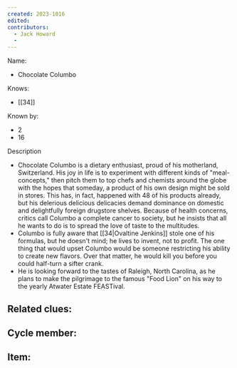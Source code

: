 ```yaml
---
created: 2023-1016
edited:
contributors:
  - Jack Howard
  - 
---
```


Name:
- Chocolate Columbo 

Knows:
- [[34]]

Known by:
- 2
- 16

Description
- Chocolate Columbo is a dietary enthusiast, proud of his motherland, Switzerland. His joy in life is to experiment with different kinds of "meal-concepts," then pitch them to top chefs and chemists around the globe with the hopes that someday, a product of his own design might be sold in stores. This has, in fact, happened with 48 of his products already, but his delerious delicious delicacies demand dominance on domestic and delightfully foreign drugstore shelves. Because of health concerns, critics call Columbo a complete cancer to society, but he insists that all he wants to do is to spread the love of taste to the multitudes.
- Columbo is fully aware that [[34|Ovaltine Jenkins]] stole one of his formulas, but he doesn't mind; he lives to invent, not to profit. The one thing that would upset Columbo would be someone restricting his ability to create new flavors. Over that matter, he would kill you before you could half-turn a sifter crank.
- He is looking forward to the tastes of Raleigh, North Carolina, as he plans to make the pilgrimage to the famous "Food Lion" on his way to the yearly Atwater Estate FEASTival.

Related clues:
- 
Cycle member:
- 
Item:
- 




